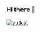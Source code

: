 ### Hi there 👋

<p align="left"> 
  <a href="https://github.com/isamuono/isamuono/">
    <img src="https://komarev.com/ghpvc/?username=yutkat" alt="yutkat" />
  </a>
</p>

<!--
**isamuono/isamuono** is a ✨ _special_ ✨ repository because its `README.md` (this file) appears on your GitHub profile.

Here are some ideas to get you started:

- 🔭 I’m currently working on ...
- 🌱 I’m currently learning ...
- 👯 I’m looking to collaborate on ...
- 🤔 I’m looking for help with ...
- 💬 Ask me about ...
- 📫 How to reach me: ...
- 😄 Pronouns: ...
- ⚡ Fun fact: ...
-->
